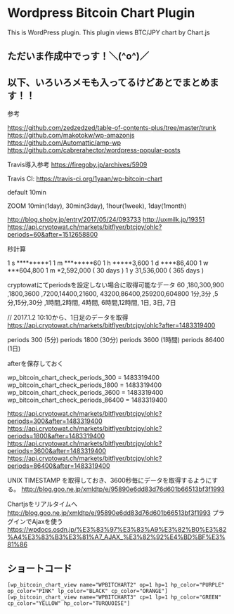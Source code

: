 # Wordpress Bitcoin Chart Plugin
This is WordPress plugin. This plugin views BTC/JPY chart by Chart.js

## ただいま作成中でっす！＼(^o^)／

## 以下、いろいろメモも入ってるけどあとでまとめます！！

参考

https://github.com/zedzedzed/table-of-contents-plus/tree/master/trunk
https://github.com/makotokw/wp-amazonjs
https://github.com/Automattic/amp-wp
https://github.com/cabrerahector/wordpress-popular-posts

Travis導入参考
https://firegoby.jp/archives/5909

Travis CI: https://travis-ci.org/1yaan/wp-bitcoin-chart

default 10min

ZOOM 10min(1day), 30min(3day), 1hour(1week), 1day(1month)

http://blog.shoby.jp/entry/2017/05/24/093733
http://uxmilk.jp/19351
https://api.cryptowat.ch/markets/bitflyer/btcjpy/ohlc?periods=60&after=1512658800

秒計算

1 s *********1
1 m ********60
1 h *****3,600
1 d ****86,400
1 w ***604,800
1 m *2,592,000 ( 30 days )
1 y 31,536,000 ( 365 days )

cryptowatにてperiodsを設定しない場合に取得可能なデータ
60 ,180,300,900 ,1800,3600 ,7200,14400,21600, 43200,86400,259200,604800
1分,3分 ,5分,15分,30分 ,1時間,2時間, 4時間, 6時間,12時間,   1日,   3日,   7日

// 2017.1.2 10:10から、1日足のデータを取得
https://api.cryptowat.ch/markets/bitflyer/btcjpy/ohlc?after=1483319400

periods 300 (5分)
periods 1800 (30分)
periods 3600 (1時間)
periods 86400 (1日)

afterを保存しておく

wp_bitcoin_chart_check_periods_300 = 1483319400
wp_bitcoin_chart_check_periods_1800 = 1483319400
wp_bitcoin_chart_check_periods_3600 = 1483319400
wp_bitcoin_chart_check_periods_86400 = 1483319400

https://api.cryptowat.ch/markets/bitflyer/btcjpy/ohlc?periods=300&after=1483319400
https://api.cryptowat.ch/markets/bitflyer/btcjpy/ohlc?periods=1800&after=1483319400
https://api.cryptowat.ch/markets/bitflyer/btcjpy/ohlc?periods=3600&after=1483319400
https://api.cryptowat.ch/markets/bitflyer/btcjpy/ohlc?periods=86400&after=1483319400

UNIX TIMESTAMP を取得しておき、3600秒毎にデータを取得するようにする。
http://blog.goo.ne.jp/xmldtp/e/95890e6dd83d76d601b66513bf3f1993

Chartjsをリアルタイムへ
http://blog.goo.ne.jp/xmldtp/e/95890e6dd83d76d601b66513bf3f1993
プラグインでAjaxを使う
https://wpdocs.osdn.jp/%E3%83%97%E3%83%A9%E3%82%B0%E3%82%A4%E3%83%B3%E3%81%A7_AJAX_%E3%82%92%E4%BD%BF%E3%81%86

## ショートコード

  ```
  [wp_bitcoin_chart_view name="WPBITCHART2" op=1 hp=1 hp_color="PURPLE" op_color="PINK" lp_color="BLACK" cp_color="ORANGE"]
  [wp_bitcoin_chart_view name="WPBITCHART3" cp=1 lp=1 hp_color="GREEN" cp_color="YELLOW" hp_color="TURQUOISE"]
  ```
